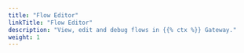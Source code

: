 ```yaml
---
title: "Flow Editor"
linkTitle: "Flow Editor"
description: "View, edit and debug flows in {{% ctx %}} Gateway."
weight: 1
---
```

